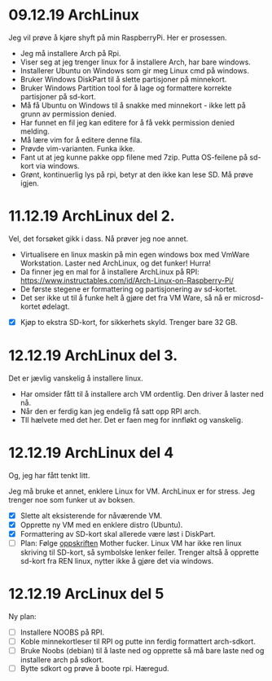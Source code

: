 
# 09.12.19 ArchLinux
Jeg vil prøve å kjøre shyft på min RaspberryPi. Her er prosessen.

- Jeg må installere Arch på Rpi.
- Viser seg at jeg trenger linux for å installere Arch, har bare windows.
- Installerer Ubuntu on Windows som gir meg Linux cmd på windows.
- Bruker Windows DiskPart til å slette partisjoner på minnekort.
- Bruker Windows Partition tool for å lage og formattere korrekte partisjoner på sd-kort.
- Må få Ubuntu on Windows til å snakke med minnekort - ikke lett på grunn av permission denied.
- Har funnet en fil jeg kan editere for å få vekk permission denied melding.
- Må lære vim for å editere denne fila.
- Prøvde vim-varianten. Funka ikke.
- Fant ut at jeg kunne pakke opp filene med 7zip. Putta OS-feilene på sd-kort via windows.
- Grønt, kontinuerlig lys på rpi, betyr at den ikke kan lese SD. Må prøve igjen.

# 11.12.19 ArchLinux del 2.
Vel, det forsøket gikk i dass. Nå prøver jeg noe annet.

- Virtualisere en linux maskin på min egen windows box med VmWare Workstation. Laster ned ArchLinux, og det funker! Hurra!
- Da finner jeg en mal for å installere ArchLinux på RPI: https://www.instructables.com/id/Arch-Linux-on-Raspberry-Pi/
- De første stegene er formattering og partisjonering av sd-kortet.
- Det ser ikke ut til å funke helt å gjøre det fra VM Ware, så nå er microsd-kortet ødelagt.
- [x] Kjøp to ekstra SD-kort, for sikkerhets skyld. Trenger bare 32 GB.

# 12.12.19 ArchLinux del 3.
Det er jævlig vanskelig å installere linux.

- Har omsider fått til å installere arch VM ordentlig. Den driver å laster ned nå.
- Når den er ferdig kan jeg endelig få satt opp RPI arch.
- TIl hælvete med det her. Det er faen meg for innfløkt og vanskelig.

# 12.12.19 ArchLinux del 4
Og, jeg har fått tenkt litt.

Jeg må bruke et annet, enklere Linux for VM. ArchLinux er for stress. Jeg trenger noe som funker ut av boksen.
- [x] Slette alt eksisterende for nåværende VM.
- [x] Opprette ny VM med en enklere distro (Ubuntu).
- [x] Formattering av SD-kort skal allerede være løst i DiskPart.
- [ ] Plan: Følge [oppskriften](https://www.instructables.com/id/Arch-Linux-on-Raspberry-Pi/)
Mother fucker. Linux VM har ikke ren linux skriving til SD-kort, så symbolske lenker feiler.
Trenger altså å opprette sd-kort fra REN linux, nytter ikke å gjøre det via windows.

# 12.12.19 ArcLinux del 5
Ny plan:
- [ ] Installere NOOBS på RPI.
- [ ] Koble minnekortleser til RPI og putte inn ferdig formattert arch-sdkort.
- [ ] Bruke Noobs (debian) til å laste ned og opprette så må bare laste ned og installere arch på sdkort.
- [ ] Bytte sdkort og prøve å boote rpi.
Hæregud.

